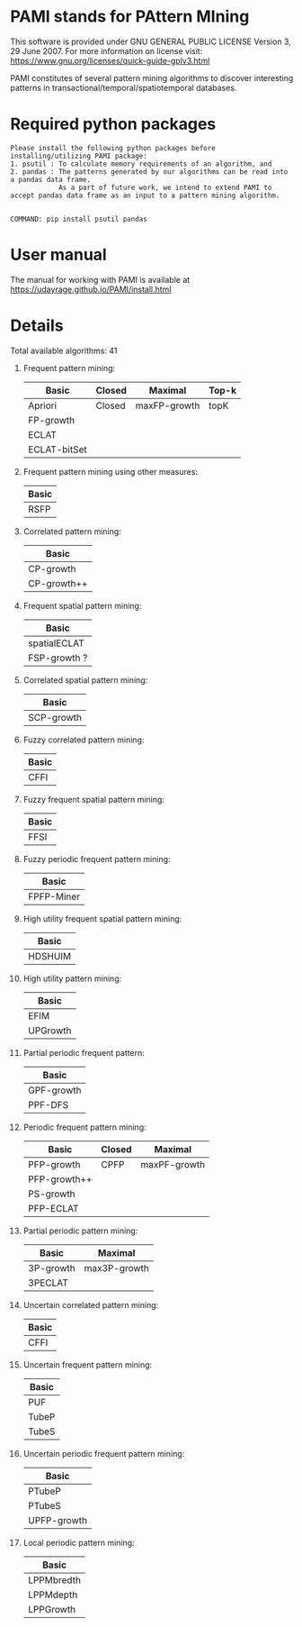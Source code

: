 # PAMI stands for PAttern MIning

This software is provided under GNU GENERAL PUBLIC LICENSE Version 3, 29 June 2007. For more information on license visit: https://www.gnu.org/licenses/quick-guide-gplv3.html

PAMI constitutes of several pattern mining algorithms to discover interesting patterns in transactional/temporal/spatiotemporal databases.

# Required python packages 
    Please install the following python packages before installing/utilizing PAMI package: 
    1. psutil : To calculate memory requirements of an algorithm, and 
    2. pandas : The patterns generated by our algorithms can be read into a pandas data frame. 
                As a part of future work, we intend to extend PAMI to accept pandas data frame as an input to a pattern mining algorithm.
                
                
    COMMAND: pip install psutil pandas

# User manual
  The manual for working with PAMI is available at https://udayrage.github.io/PAMI/install.html
  
# Details 
Total available algorithms: 41

1. Frequent pattern mining: 
     
   | Basic | Closed | Maximal | Top-k |
   |-------|--------|---------|-------|
   |Apriori|Closed|maxFP-growth|topK|
   |FP-growth|    |   | |
   |ECLAT| | | |
   |ECLAT-bitSet| | | |

2. Frequent pattern mining using other measures:
    
    |Basic|
    |-----|
    |RSFP|
        
3. Correlated pattern mining: 

    |Basic|
    |-----|
    |CP-growth|
    |CP-growth++|
    
4. Frequent spatial pattern mining: 

    |Basic|
    |-----|
    |spatialECLAT|
    |FSP-growth ?|
    
5. Correlated spatial pattern mining: 

    |Basic|
    |-----|
    |SCP-growth|
    
5. Fuzzy correlated pattern mining:

    |Basic|
    |-----|
    |CFFI|
    
6. Fuzzy frequent spatial pattern mining:

    |Basic|
    |-----|
    |FFSI|
    
7. Fuzzy periodic frequent pattern mining:

    |Basic|
    |-----|
    |FPFP-Miner|
    
8. High utility frequent spatial pattern mining:

    |Basic|
    |-----|
    |HDSHUIM|
 
9. High utility pattern mining:

    |Basic|
    |-----|
    |EFIM|
    |UPGrowth|
    
10. Partial periodic frequent pattern:

    |Basic|
    |-----|
    |GPF-growth|
    |PPF-DFS|
    
12. Periodic frequent pattern mining: 

    |Basic| Closed | Maximal |
    |-----|--------|---------|
    |PFP-growth|CPFP|maxPF-growth|
    |PFP-growth++| | |
    |PS-growth| | |
    |PFP-ECLAT| | |
    
13. Partial periodic pattern mining:

    |Basic|Maximal|
    |-----|-------|
    |3P-growth|max3P-growth|
    |3PECLAT| |
    

14. Uncertain correlated pattern mining: 
    
    |Basic|
    |-----|
    |CFFI|
    
15. Uncertain frequent pattern mining:
    
    |Basic|
    |-----|
    |PUF|
    |TubeP|
    |TubeS|
    
16. Uncertain periodic frequent pattern mining:
     
     |Basic|
     |-----|
     |PTubeP|
     |PTubeS|
     |UPFP-growth|
     
17. Local periodic pattern mining:

     |Basic|
     |-----|
     |LPPMbredth|
     |LPPMdepth|
     |LPPGrowth|
     


